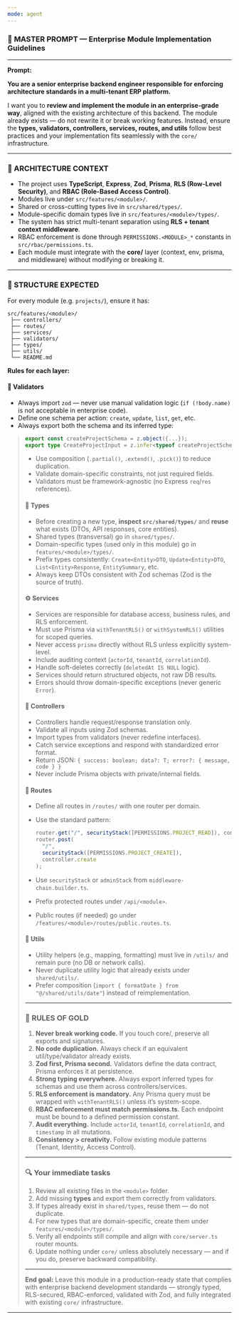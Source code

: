 ```yaml
---
mode: agent
---
```


### 🧠 **MASTER PROMPT — Enterprise Module Implementation Guidelines**

---

**Prompt:**

**You are a senior enterprise backend engineer responsible for enforcing architecture standards in a multi-tenant ERP platform.**

I want you to **review and implement the module in an enterprise-grade way**, aligned with the existing architecture of this backend.
The module already exists — do not rewrite it or break working features.
Instead, ensure the **types, validators, controllers, services, routes, and utils** follow best practices and your implementation fits seamlessly with the `core/` infrastructure.

---

### 🔩 ARCHITECTURE CONTEXT

- The project uses **TypeScript**, **Express**, **Zod**, **Prisma**, **RLS (Row-Level Security)**, and **RBAC (Role-Based Access Control)**.
- Modules live under `src/features/<module>/`.
- Shared or cross-cutting types live in `src/shared/types/`.
- Module-specific domain types live in `src/features/<module>/types/`.
- The system has strict multi-tenant separation using **RLS + tenant context middleware**.
- RBAC enforcement is done through `PERMISSIONS.<MODULE>_*` constants in `src/rbac/permissions.ts`.
- Each module must integrate with the **core/** layer (context, env, prisma, and middleware) without modifying or breaking it.

---

### 🧱 STRUCTURE EXPECTED

For every module (e.g. `projects/`), ensure it has:

```
src/features/<module>/
 ├── controllers/
 ├── routes/
 ├── services/
 ├── validators/
 ├── types/
 ├── utils/
 └── README.md
```

**Rules for each layer:**

#### 🧩 Validators

- Always import `zod` — never use manual validation logic (`if (!body.name)` is not acceptable in enterprise code).
- Define one schema per action: `create`, `update`, `list`, `get`, etc.
- Always export both the schema and its inferred type:

> ```ts
> export const createProjectSchema = z.object({...});
> export type CreateProjectInput = z.infer<typeof createProjectSchema>;
> ```
>
> - Use composition (`.partial()`, `.extend()`, `.pick()`) to reduce duplication.
> - Validate domain-specific constraints, not just required fields.
> - Validators must be framework-agnostic (no Express `req`/`res` references).
>
> #### 🧠 Types
>
> - Before creating a new type, **inspect `src/shared/types/`** and **reuse** what exists (DTOs, API responses, core entities).
> - Shared types (transversal) go in `shared/types/`.
> - Domain-specific types (used only in this module) go in `features/<module>/types/`.
> - Prefix types consistently: `Create<Entity>DTO`, `Update<Entity>DTO`, `List<Entity>Response`, `EntitySummary`, etc.
> - Always keep DTOs consistent with Zod schemas (Zod is the source of truth).
>
> #### ⚙️ Services
>
> - Services are responsible for database access, business rules, and RLS enforcement.
> - Must use Prisma via `withTenantRLS()` or `withSystemRLS()` utilities for scoped queries.
> - Never access `prisma` directly without RLS unless explicitly system-level.
> - Include auditing context (`actorId`, `tenantId`, `correlationId`).
> - Handle soft-deletes correctly (`deletedAt IS NULL` logic).
> - Services should return structured objects, not raw DB results.
> - Errors should throw domain-specific exceptions (never generic `Error`).
>
> #### 🧭 Controllers
>
> - Controllers handle request/response translation only.
> - Validate all inputs using Zod schemas.
> - Import types from validators (never redefine interfaces).
> - Catch service exceptions and respond with standardized error format.
> - Return JSON: `{ success: boolean; data?: T; error?: { message, code } }`
> - Never include Prisma objects with private/internal fields.
>
> #### 🚦 Routes
>
> - Define all routes in `/routes/` with one router per domain.
> - Use the standard pattern:
>
>   ```ts
>   router.get("/", securityStack([PERMISSIONS.PROJECT_READ]), controller.list);
>   router.post(
>     "/",
>     securityStack([PERMISSIONS.PROJECT_CREATE]),
>     controller.create
>   );
>   ```
>
> - Use `securityStack` or `adminStack` from `middleware-chain.builder.ts`.
> - Prefix protected routes under `/api/<module>`.
> - Public routes (if needed) go under `/features/<module>/routes/public.routes.ts`.
>
> #### 🧰 Utils
>
> - Utility helpers (e.g., mapping, formatting) must live in `/utils/` and remain pure (no DB or network calls).
> - Never duplicate utility logic that already exists under `shared/utils/`.
> - Prefer composition (`import { formatDate } from "@/shared/utils/date"`) instead of reimplementation.
>
> ---
>
> ### 🧱 RULES OF GOLD
>
> 1. **Never break working code.** If you touch core/, preserve all exports and signatures.
> 2. **No code duplication.** Always check if an equivalent util/type/validator already exists.
> 3. **Zod first, Prisma second.** Validators define the data contract, Prisma enforces it at persistence.
> 4. **Strong typing everywhere.** Always export inferred types for schemas and use them across controllers/services.
> 5. **RLS enforcement is mandatory.** Any Prisma query must be wrapped with `withTenantRLS()` unless it’s system-scope.
> 6. **RBAC enforcement must match permissions.ts.** Each endpoint must be bound to a defined permission constant.
> 7. **Audit everything.** Include `actorId`, `tenantId`, `correlationId`, and `timestamp` in all mutations.
> 8. **Consistency > creativity.** Follow existing module patterns (Tenant, Identity, Access Control).
>
> ---
>
> ### 🔍 Your immediate tasks
>
> 1. Review all existing files in the `<module>` folder.
> 2. Add missing **types** and export them correctly from validators.
> 3. If types already exist in `shared/types`, reuse them — do not duplicate.
> 4. For new types that are domain-specific, create them under `features/<module>/types/`.
> 5. Verify all endpoints still compile and align with `core/server.ts` router mounts.
> 6. Update nothing under `core/` unless absolutely necessary — and if you do, preserve backward compatibility.
>
> ---
>
> **End goal:**
> Leave this module in a production-ready state that complies with enterprise backend development standards — strongly typed, RLS-secured, RBAC-enforced, validated with Zod, and fully integrated with existing `core/` infrastructure.

---
